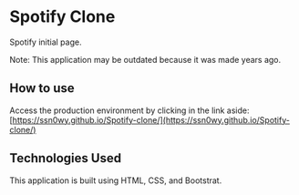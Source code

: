 # Spotify Clone

Spotify initial page.

Note: This application may be outdated because it was made years ago.

## How to use

Access the production environment by clicking in the link aside: [https://ssn0wy.github.io/Spotify-clone/](https://ssn0wy.github.io/Spotify-clone/)

## Technologies Used

This application is built using HTML, CSS, and Bootstrat.

